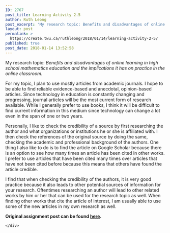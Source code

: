 ```yaml
---
ID: 2767
post_title: Learning Activity 2.5
author: Ruth Leong
post_excerpt: 'My research topic: Benefits and disadvantages of online learning in high school mathematics education and the implications it has on practice in the online classroom.&nbsp; For my topic, I plan to use mostly articles from academic journals. I hope to be able to find reliable evidence-based and anecdotal, opinion-based articles. Since technology in education is [&hellip;]'
layout: post
permalink: >
  https://create.twu.ca/ruthleong/2018/01/14/learning-activity-2-5/
published: true
post_date: 2018-01-14 13:52:58
---
```

<p>My research topic: <em>Benefits and disadvantages of online learning in high school mathematics education and the implications it has on practice in the online classroom. </em></p>
<p>For my topic, I plan to use mostly articles from academic journals. I hope to be able to find reliable evidence-based and anecdotal, opinion-based articles. Since technology in education is constantly changing and progressing, journal articles will be the most current form of research available. While I generally prefer to use books, I think it will be difficult to find current information in this medium since technology can change a lot even in the span of one or two years.</p>
<p>Personally, I like to check the credibility of a source by first researching the author and what organizations or institutions he or she is affiliated with. I then check the references of the original source by doing the same, checking the academic and professional background of the authors. One thing I also like to do is to find the article on Google Scholar because there is an option to see how many times an article has been cited in other works. I prefer to use articles that have been cited many times over articles that have not been cited before because this means that others have found the article credible.</p>
<p>I find that when checking the credibility of the authors, it is very good practice because it also leads to other potential sources of information for your research. Oftentimes researching an author will lead to other related works by him or her that can be used for the research topic as well. When finding other works that cite the article of interest, I am usually able to use some of the new articles in my own research as well.</p>
<p><strong>Original assignment post can be found <a href="https://create.twu.ca/ldrs591-sp18/unit-2-learning-activities/">here</a>. </strong></p>
<div id="themify_builder_content-356" data-postid="356" class="themify_builder_content themify_builder_content-356 themify_builder">

    </div>
<!-- /themify_builder_content -->
